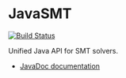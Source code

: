 # JavaSMT

[![Build Status](https://api.travis-ci.org/sosy-lab/java-smt.svg?branch=master "Build Status")](https://travis-ci.org/sosy-lab/java-smt)

Unified Java API for SMT solvers.

 - [JavaDoc documentation](http://sosy-lab.github.io/java-smt/)
